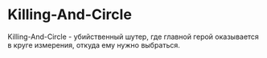 # Killing-And-Circle
Killing-And-Circle - убийственный шутер, где главной герой оказывается в круге измерения, откуда ему нужно выбраться. 
